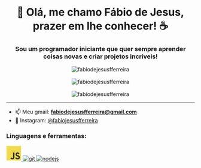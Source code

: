 <h1 align="center">👋 Olá, me chamo Fábio de Jesus, prazer em lhe conhecer! ☕</h1>
<h3 align="center">Sou um programador iniciante que quer sempre aprender coisas novas e criar projetos incríveis!</h3>

<p align="center"> <img src="https://komarev.com/ghpvc/?username=fabiodejesusfferreira&label=Profile%20views&color=0e75b6&style=flat" alt="fabiodejesusfferreira" /> </p>

<p align="center"><img align="center" src="https://github-readme-stats.vercel.app/api/top-langs?username=fabiodejesusfferreira&show_icons=true&theme=github_dark&locale=en&layout=compact" alt="fabiodejesusfferreira" /></p>
<p align="center"><img align="center" src="https://github-readme-stats.vercel.app/api?username=fabiodejesusfferreira&show_icons=true&theme=github_dark&locale=en" alt="fabiodejesusfferreira" /></p>

***

- 📫 Meu gmail: **fabiodejesusfferreira@gmail.com**
- ️💬 Instagram: [@fabiojesusfferreira](https://instagram.com/fabiojesusfferreira?igshid=OGQ5ZDc2ODk2ZA==)

<h3 align="left">Linguagens e ferramentas:</h3>
<p align="left"> <a href="https://developer.mozilla.org/en-US/docs/Web/JavaScript" target="_blank" rel="noreferrer"> <img src="https://raw.githubusercontent.com/devicons/devicon/master/icons/javascript/javascript-original.svg" alt="javascript" width="40" height="40"/> </a> <a href="https://html.spec.whatwg.org" target="_blank" rel="noreferrer"> </a> <a href="https://git-scm.com" target="_blank" rel="noreferrer"> <img src="https://cdn.jsdelivr.net/gh/devicons/devicon/icons/git/git-plain.svg" alt="git" width="40" height="40"/> </a> <a href="https://nodejs.org/pt-br" target="_blank" rel="noreferrer"> <img src="https://cdn.jsdelivr.net/gh/devicons/devicon/icons/nodejs/nodejs-original.svg" alt="nodejs" width="40" height="40"/> </a>
</p>
